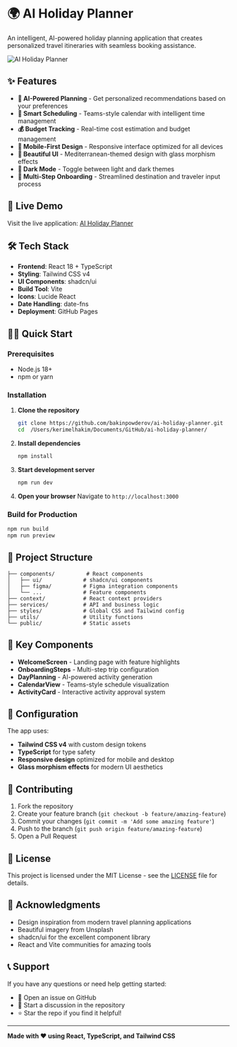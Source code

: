 # 🌍 AI Holiday Planner

An intelligent, AI-powered holiday planning application that creates personalized travel itineraries with seamless booking assistance.

![AI Holiday Planner](https://images.unsplash.com/photo-1613395877344-13d4a8e0d49e?ixlib=rb-4.0.3&auto=format&fit=crop&w=1200&h=600&q=80)

## ✨ Features

- **🤖 AI-Powered Planning** - Get personalized recommendations based on your preferences
- **📅 Smart Scheduling** - Teams-style calendar with intelligent time management
- **💰 Budget Tracking** - Real-time cost estimation and budget management
- **📱 Mobile-First Design** - Responsive interface optimized for all devices
- **🎨 Beautiful UI** - Mediterranean-themed design with glass morphism effects
- **🌙 Dark Mode** - Toggle between light and dark themes
- **📍 Multi-Step Onboarding** - Streamlined destination and traveler input process

## 🚀 Live Demo

Visit the live application: [AI Holiday Planner](https://YOUR-USERNAME.github.io/ai-holiday-planner/)

## 🛠️ Tech Stack

- **Frontend**: React 18 + TypeScript
- **Styling**: Tailwind CSS v4
- **UI Components**: shadcn/ui
- **Build Tool**: Vite
- **Icons**: Lucide React
- **Date Handling**: date-fns
- **Deployment**: GitHub Pages

## 🏃‍♂️ Quick Start

### Prerequisites

- Node.js 18+ 
- npm or yarn

### Installation

1. **Clone the repository**
   ```bash
   git clone https://github.com/bakinpowderov/ai-holiday-planner.git
   cd  /Users/kerimelhakim/Documents/GitHub/ai-holiday-planner/
   ```

2. **Install dependencies**
   ```bash
   npm install
   ```

3. **Start development server**
   ```bash
   npm run dev
   ```

4. **Open your browser**
   Navigate to `http://localhost:3000`

### Build for Production

```bash
npm run build
npm run preview
```

## 📁 Project Structure

```
├── components/          # React components
│   ├── ui/             # shadcn/ui components
│   ├── figma/          # Figma integration components
│   └── ...             # Feature components
├── context/            # React context providers
├── services/           # API and business logic
├── styles/             # Global CSS and Tailwind config
├── utils/              # Utility functions
└── public/             # Static assets
```

## 🎯 Key Components

- **WelcomeScreen** - Landing page with feature highlights
- **OnboardingSteps** - Multi-step trip configuration
- **DayPlanning** - AI-powered activity generation
- **CalendarView** - Teams-style schedule visualization
- **ActivityCard** - Interactive activity approval system

## 🔧 Configuration

The app uses:
- **Tailwind CSS v4** with custom design tokens
- **TypeScript** for type safety
- **Responsive design** optimized for mobile and desktop
- **Glass morphism effects** for modern UI aesthetics

## 🤝 Contributing

1. Fork the repository
2. Create your feature branch (`git checkout -b feature/amazing-feature`)
3. Commit your changes (`git commit -m 'Add some amazing feature'`)
4. Push to the branch (`git push origin feature/amazing-feature`)
5. Open a Pull Request

## 📄 License

This project is licensed under the MIT License - see the [LICENSE](LICENSE) file for details.

## 🙏 Acknowledgments

- Design inspiration from modern travel planning applications
- Beautiful imagery from Unsplash
- shadcn/ui for the excellent component library
- React and Vite communities for amazing tools

## 📞 Support

If you have any questions or need help getting started:

- 📧 Open an issue on GitHub
- 💬 Start a discussion in the repository
- ⭐ Star the repo if you find it helpful!

---

**Made with ❤️ using React, TypeScript, and Tailwind CSS**